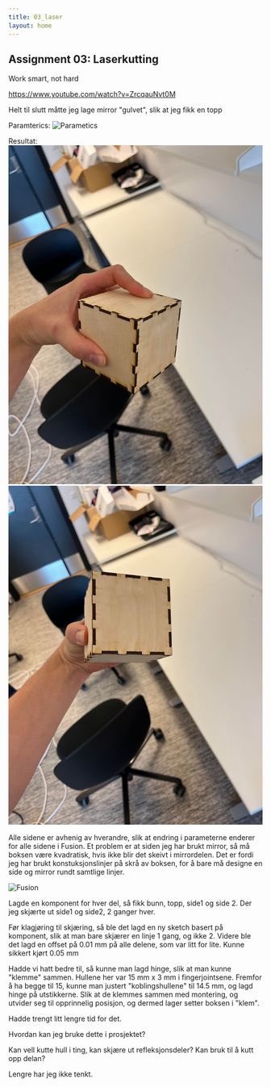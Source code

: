 ```yaml
---
title: 03_laser
layout: home
---
```


## Assignment 03: Laserkutting

Work smart, not hard

https://www.youtube.com/watch?v=ZrcqauNvt0M

Helt til slutt måtte jeg lage mirror "gulvet", slik at jeg fikk en topp

Paramterics:
![Parametics](assets/para.jpg)

Resultat:
![Box1](assets/box1.jpg)
![Box2](assets/box2.jpg)

Alle sidene er avhenig av hverandre, slik at endring i parameterne enderer for alle sidene i Fusion.
Et problem er at siden jeg har brukt mirror, så må boksen være kvadratisk, hvis ikke blir det skeivt i mirrordelen.
Det er fordi jeg har brukt konstuksjonslinjer på skrå av boksen, for å bare må designe en side og mirror rundt samtlige linjer.

![Fusion](assets/boxS.jpg)

Lagde en komponent for hver del, så fikk bunn, topp, side1 og side 2.
Der jeg skjærte ut side1 og side2, 2 ganger hver.


Før klagjøring til skjæring, så ble det lagd en ny sketch basert på komponent, slik at man bare skjærer en linje 1 gang, og ikke 2.
Videre ble det lagd en offset på 0.01 mm på alle delene, som var litt for lite. Kunne sikkert kjørt 0.05 mm

Hadde vi hatt bedre til, så kunne man lagd hinge, slik at man kunne "klemme" sammen. Hullene her var 15 mm x 3 mm i fingerjointsene. Fremfor å ha begge til 15, kunne man justert "koblingshullene" til 14.5 mm, og lagd hinge på utstikkerne.
Slik at de klemmes sammen med montering, og utvider seg til opprinnelig posisjon, og dermed lager setter boksen i "klem".

Hadde trengt litt lengre tid for det.

Hvordan kan jeg bruke dette i prosjektet?

Kan vell kutte hull i ting, kan skjære ut refleksjonsdeler?
Kan bruk til å kutt opp delan? 

Lengre har jeg ikke tenkt.